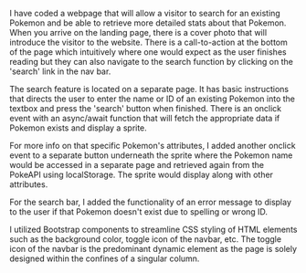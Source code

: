 I have coded a webpage that will allow a visitor to search for an existing
Pokemon and be able to retrieve more detailed stats about that Pokemon. When
you arrive on the landing page, there is a cover photo that will introduce the visitor
to the website. There is a call-to-action at the bottom of the page which intuitively
where one would expect as the user finishes reading but they can also navigate
to the search function by clicking on the 'search' link in the nav bar.

The search feature is located on a separate page. It has basic instructions that
directs the user to enter the name or ID of an existing Pokemon into the textbox and
press the 'search' button when finished. There is an onclick event with an async/await
function that will fetch the appropriate data if Pokemon exists and display a sprite.

For more info on that specific Pokemon's attributes, I added another onclick event to a separate button underneath the sprite where the Pokemon name would be accessed in a separate page and retrieved again from the PokeAPI using localStorage. The sprite would display
along with other attributes.

For the search bar, I added the functionality of an error message to display to the
user if that Pokemon doesn't exist due to spelling or wrong ID.

I utilized Bootstrap components to streamline CSS styling of HTML elements such as the 
background color, toggle icon of the navbar, etc. The toggle icon of the navbar is
the predominant dynamic element as the page is solely designed within the confines
of a singular column.
